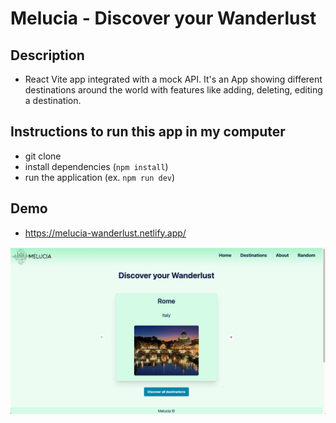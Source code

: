 # Melucia - Discover your Wanderlust

## Description 
  - React Vite app integrated with a mock API. It's an App showing different destinations around the world with features like adding, deleting, editing a destination.

## Instructions to run this app in my computer
  - git clone
  - install dependencies (`npm install`)
  - run the application (ex. `npm run dev`)

## Demo
  - https://melucia-wanderlust.netlify.app/

![Screenshot of App!](src/assets/homepage_screenshot.png "Screenshot")





<br />